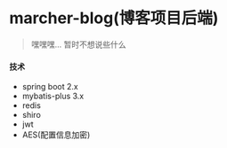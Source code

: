 # marcher-blog(博客项目后端)
> 嘿嘿嘿... 暂时不想说些什么

#### 技术
- spring boot 2.x
- mybatis-plus 3.x
- redis
- shiro
- jwt
- AES(配置信息加密)